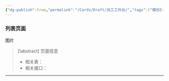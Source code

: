 ```yaml
---
{"dg-publish":true,"permalink":"/Cards/Draft/派工工作台/","tags":["蝶创I-MES/MES/江淮毅昌"]}
---
```




### 列表页面

图片

> [!abstract] 页面信息
> - 相关表：
> - 相关接口：




---

